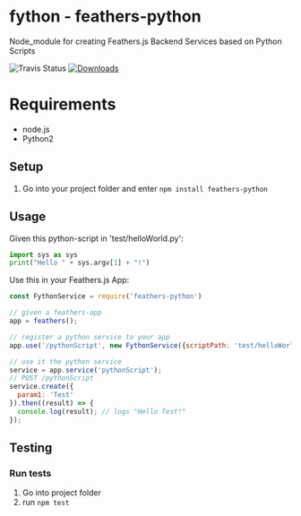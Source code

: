 # fython - feathers-python
Node_module for creating Feathers.js Backend Services based on Python Scripts

![Travis Status](https://travis-ci.org/pinussilvestrus/feathers-python.svg?branch=master) [![Downloads](https://img.shields.io/npm/dt/feathers-python.svg)](https://www.npmjs.com/package/feathers-python)


# Requirements

* node.js
* Python2

## Setup

1. Go into your project folder and enter `npm install feathers-python`

## Usage

Given this python-script in 'test/helloWorld.py':

```python
import sys as sys
print("Hello " + sys.argv[1] + "!")
```

Use this in your Feathers.js App:

```js
const FythonService = require('feathers-python')

// given a feathers-app
app = feathers();

// register a python service to your app
app.use('/pythonScript', new FythonService({scriptPath: 'test/helloWorld.py'}));

// use it the python service
service = app.service('pythonScript');
// POST /pythonScript
service.create({
  param1: 'Test'
}).then((result) => {
  console.log(result); // logs "Hello Test!"
});
```

## Testing

### Run tests

1. Go into project folder
2. run `npm test`


